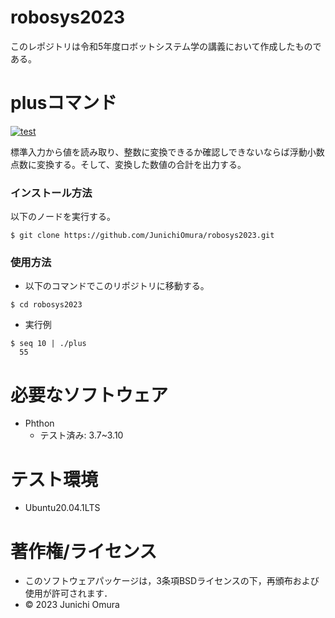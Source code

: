 # robosys2023
このレポジトリは令和5年度ロボットシステム学の講義において作成したものである。

# plusコマンド
[![test](https://github.com/JunichiOmura/robosys2023/actions/workflows/test.yml/badge.svg)](https://github.com/JunichiOmura/robosys2023/actions/workflows/test.yml)

標準入力から値を読み取り、整数に変換できるか確認しできないならば浮動小数点数に変換する。そして、変換した数値の合計を出力する。

### インストール方法
以下のノードを実行する。

```
$ git clone https://github.com/JunichiOmura/robosys2023.git
```

### 使用方法
* 以下のコマンドでこのリポジトリに移動する。

```
$ cd robosys2023
```

* 実行例

```
$ seq 10 | ./plus
  55
```

# 必要なソフトウェア
* Phthon
  * テスト済み: 3.7~3.10

# テスト環境
* Ubuntu20.04.1LTS

# 著作権/ライセンス
  * このソフトウェアパッケージは，3条項BSDライセンスの下，再頒布および使用が許可されます．
* © 2023 Junichi Omura
